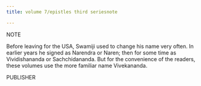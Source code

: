 ```yaml
---
title: volume 7/epistles third seriesnote

---
```





  

NOTE

Before leaving for the USA, Swamiji used to change his name very often.
In earlier years he signed as Narendra or Naren; then for some time as
Vividishananda or Sachchidananda. But for the convenience of the
readers, these volumes use the more familiar name Vivekananda.

PUBLISHER


